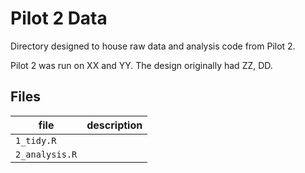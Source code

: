 # Pilot 2 Data

Directory designed to house raw data and analysis code from Pilot 2.

Pilot 2 was run on XX and YY. The design originally had ZZ, DD.

## Files

| file | description     |
| ---- | -----------     |
| `1_tidy.R`     |       |
| `2_analysis.R` |       | 